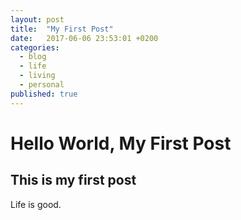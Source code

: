 ```yaml
---
layout: post
title:  "My First Post"
date:   2017-06-06 23:53:01 +0200
categories: 
  - blog
  - life
  - living
  - personal
published: true
---
```


# Hello World, My First Post

## This is my first post

Life is good.